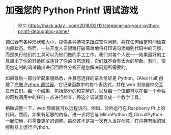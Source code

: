 # 加强您的 Python Printf 调试游戏

> 原文:[https://hack aday . com/2018/02/12/stepping-up-your-python-printf-debugging-game/](https://hackaday.com/2018/02/12/stepping-up-your-python-printf-debugging-game/)

调试器有各种形状和大小，提供各种选项来跟踪软件问题，并在任何给定时间检查内部状态。然而，一些开发人员很难打破简单地将打印语句添加到代码中的习惯，而是执行他们的工具可以为他们做的手工工作。我们对每个人说——如果最好的工具超出了你的舒适区或违背了你的自然流程，它们就不会有太大的帮助。有时，使用您定制的调试输出进行回顾性分析正是您解决问题所需要的。

如果最后一部分听起来很熟悉，并且您选择的语言恰好是 Python，[Alex Hall]创建了[鸟瞰 Python 调试器](https://github.com/alexmojaki/birdseye)，它记录函数中的每个表达式，并在 web 浏览器中交互显示它们。每一个结果，包括部分的和完整的，以及每一个值都可以在每一个单独的函数调用中的任何一点进行检查，将这个调试器变成一个教学工具。

稍微调整一下，web 界面就可以远程访问，例如，分析运行在 Raspberry Pi 上的代码。然而，如果有足够的内存，进一步将它与 MicroPython 或 CircuitPython 一起使用，将需要更多的调整。虽然这不是第一次有人发挥创意，在内存有限的微控制器上运行 Python。